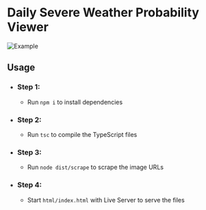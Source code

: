 # Daily Severe Weather Probability Viewer

![Example](https://i.gyazo.com/e09b0991053200791e9f397576c5f175.png)

## Usage

* ### Step 1:
  * Run `npm i` to install dependencies

* ### Step 2:
  * Run `tsc` to compile the TypeScript files

* ### Step 3:
  * Run `node dist/scrape` to scrape the image URLs

* ### Step 4:
  * Start `html/index.html` with Live Server to serve the files